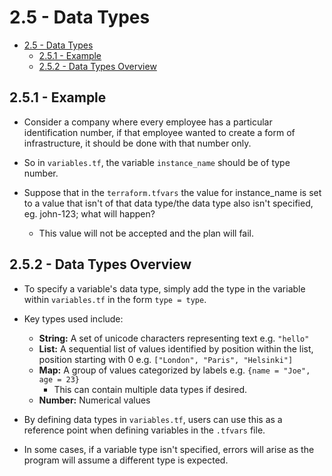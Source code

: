 # 2.5 - Data Types

- [2.5 - Data Types](#25---data-types)
  - [2.5.1 - Example](#251---example)
  - [2.5.2 - Data Types Overview](#252---data-types-overview)

## 2.5.1 - Example

- Consider a company where every employee has a particular identification number, if that employee wanted to create a form of infrastructure, it should be done with that number
only.
- So in `variables.tf`, the variable `instance_name` should be of type number.

- Suppose that in the `terraform.tfvars` the value for instance_name is set to a value that isn't of that data type/the data type also isn't specified, eg. john-123; what will happen?
  - This value will not be accepted and the plan will fail.

## 2.5.2 - Data Types Overview

- To specify a variable's data type, simply add the type in the variable within `variables.tf` in the form `type = type`.
- Key types used include:
  - **String:** A set of unicode characters representing text e.g. `"hello"`
  - **List:** A sequential list of values identified by position within the list, position starting with 0 e.g. `["London", "Paris", "Helsinki"]`
  - **Map:** A group of values categorized by labels e.g. `{name = "Joe", age = 23}`
    - This can contain multiple data types if desired.
  - **Number:** Numerical values

- By defining data types in `variables.tf`, users can use this as a reference point when defining variables in the `.tfvars` file.
- In some cases, if a variable type isn't specified, errors will arise as the program will assume a different type is expected.
